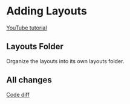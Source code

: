 # Adding Layouts

[YouTube tutorial](https://youtu.be/LDB4uaJ87e0?t=5076)

## Layouts Folder

Organize the layouts into its own layouts folder.

## All changes

[Code diff](https://github.com/g-milligan/reactproject/commit/eca62cf132d59b30f5a69a39424be76530c5b5d4)